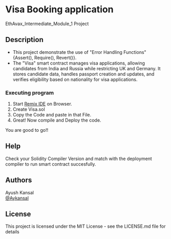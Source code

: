 # Visa Booking application
EthAvax_Intermediate_Module_1 Project

## Description

* This project demonstrate the use of "Error Handling Functions" {Assert(), Require(), Revert()}.
* The "Visa" smart contract manages visa applications, allowing candidates from India and Russia while restricting UK and Germany. It stores candidate data, handles passport creation and updates, and verifies eligibility based on nationality for visa applications.

### Executing program

1. Start [Remix IDE](https://remix.ethereum.org/) on Browser.
2. Create Visa.sol 
3. Copy the Code and paste in that File.
4. Great! Now compile and Deploy the code.

You are good to go!!

## Help

Check your Solidity Compiler Version and match with the deployment compiler to run smart contract succesfully.

## Authors

Ayush Kansal  
[@Aykansal](https://linkedin.com/aykansal)

## License

This project is licensed under the MIT License - see the LICENSE.md file for details
